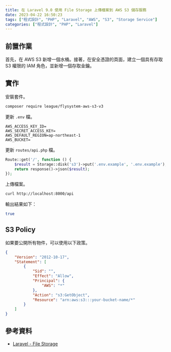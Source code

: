 ```yaml
---
title: 在 Laravel 9.0 使用 File Storage 上傳檔案到 AWS S3 儲存服務
date: 2023-04-22 16:50:23
tags: ["程式設計", "PHP", "Laravel", "AWS", "S3", "Storage Service"]
categories: ["程式設計", "PHP", "Laravel"]
---
```


## 前置作業

首先，在 AWS S3 新增一個水桶。接著，在安全憑證的頁面，建立一個具有存取 S3 權限的 IAM 角色，並新增一個存取金鑰。

## 實作

安裝套件。

```bash
composer require league/flysystem-aws-s3-v3
```

更新 `.env` 檔。

```env
AWS_ACCESS_KEY_ID=
AWS_SECRET_ACCESS_KEY=
AWS_DEFAULT_REGION=ap-northeast-1
AWS_BUCKET=
```

更新 `routes/api.php` 檔。

```php
Route::get('/', function () {
    $result = Storage::disk('s3')->put('.env.example', '.env.example');
    return response()->json($result);
});
```

上傳檔案。

```bash
curl http://localhost:8000/api
```

輸出結果如下：

```bash
true
```

## S3 Policy

如果要公開所有物件，可以使用以下政策。

```json
{
    "Version": "2012-10-17",
    "Statement": [
        {
            "Sid": "",
            "Effect": "Allow",
            "Principal": {
                "AWS": "*"
            },
            "Action": "s3:GetObject",
            "Resource": "arn:aws:s3:::your-bucket-name/*"
        }
    ]
}
```

## 參考資料

- [Laravel - File Storage](https://laravel.com/docs/9.x/filesystem)
